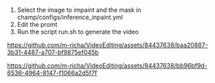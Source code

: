 1. Select the image to impaint and the mask in champ/configs/inference_inpaint.yml
2. Edit the promt
3. Run the script run.sh to generate the video


https://github.com/m-richa/VideoEditing/assets/84437638/baa20887-3b31-4487-a707-bf9875ef045b



https://github.com/m-richa/VideoEditing/assets/84437638/bb96bf9d-6536-4964-8147-f1066a2d5f7f

